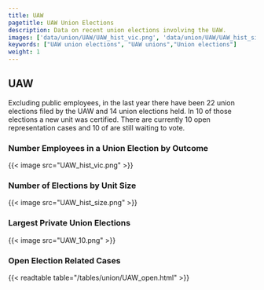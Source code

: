 ```yaml
---
title: UAW
pagetitle: UAW Union Elections
description: Data on recent union elections involving the UAW.
images: ['data/union/UAW/UAW_hist_vic.png', 'data/union/UAW/UAW_hist_size.png', 'data/union/UAW/UAW_10.png']
keywords: ["UAW union elections", "UAW unions","Union elections"]
weight: 1
---
```

##  UAW

Excluding public employees, in the last year there have been 22 union elections filed by the UAW and 14 union elections held. In 10 of those elections a new unit was certified. There are currently 10 open representation cases and 10 of are still waiting to vote.

### Number Employees in a Union Election by Outcome
{{< image src="UAW_hist_vic.png" >}}

### Number of Elections by Unit Size
{{< image src="UAW_hist_size.png" >}}

### Largest Private Union Elections
{{< image src="UAW_10.png" >}}

### Open Election Related Cases
{{< readtable table="/tables/union/UAW_open.html" >}}

